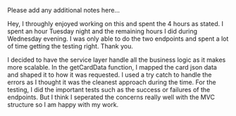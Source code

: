 Please add any additional notes here…

Hey, I throughly enjoyed working on this and spent the 4 hours as stated. I spent an hour Tuesday night and the remaining hours I did during Wednesday evening. I was only able to do the two endpoints and spent a lot of time getting the testing right. Thank you.

I decided to have the service layer handle all the business logic as it makes more scalable. In the getCardData function, I mapped the card json data and shaped it to how it was requested. I used a try catch to handle the errors as I thought it was the cleanest approach during the time. For the testing, I did the important tests such as the success or failures of the endpoints. But I think I seperated the concerns really well with the MVC structure so I am happy with my work.
